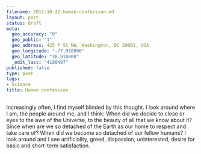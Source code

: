 ```yaml
--- 
filename: 2011-10-22-human-confession.md
layout: post
status: draft
meta: 
  geo_accuracy: "0"
  geo_public: "1"
  geo_address: 425 P St NW, Washington, DC 20001, USA
  geo_longitude: "-77.018000"
  geo_latitude: "38.910000"
  _edit_last: "4180497"
published: false
type: post
tags: 
- Science
title: Human confession
---
```

Increasingly often, I find myself blinded by this thought. I look around where I am, the people around me, and I think: When did we decide to close or eyes to the awe of the Universe, to the beauty of all that we know about it? Since when are we so detached of the Earth as our home to respect and take care of? When did we become so detached of our fellow humans? I look around and I see artificiality, greed, dispassion, uninterested, desire for basic and short-term satisfaction.
